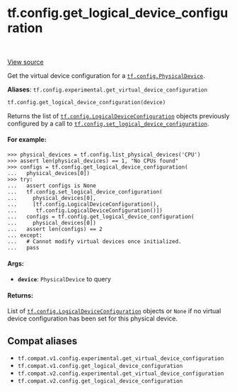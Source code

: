 <div itemscope itemtype="http://developers.google.com/ReferenceObject">
<meta itemprop="name" content="tf.config.get_logical_device_configuration" />
<meta itemprop="path" content="Stable" />
</div>

# tf.config.get_logical_device_configuration

<!-- Insert buttons and diff -->

<table class="tfo-notebook-buttons tfo-api" align="left">
</table>

<a target="_blank" href="/code/stable/tensorflow/python/framework/config.py">View source</a>



Get the virtual device configuration for a <a href="../../tf/config/PhysicalDevice.md"><code>tf.config.PhysicalDevice</code></a>.

**Aliases**: `tf.config.experimental.get_virtual_device_configuration`

``` python
tf.config.get_logical_device_configuration(device)
```



<!-- Placeholder for "Used in" -->

Returns the list of <a href="../../tf/config/LogicalDeviceConfiguration.md"><code>tf.config.LogicalDeviceConfiguration</code></a>
objects previously configured by a call to
<a href="../../tf/config/set_logical_device_configuration.md"><code>tf.config.set_logical_device_configuration</code></a>.

#### For example:



```
>>> physical_devices = tf.config.list_physical_devices('CPU')
>>> assert len(physical_devices) == 1, "No CPUs found"
>>> configs = tf.config.get_logical_device_configuration(
...   physical_devices[0])
>>> try:
...   assert configs is None
...   tf.config.set_logical_device_configuration(
...     physical_devices[0],
...     [tf.config.LogicalDeviceConfiguration(),
...      tf.config.LogicalDeviceConfiguration()])
...   configs = tf.config.get_logical_device_configuration(
...     physical_devices[0])
...   assert len(configs) == 2
... except:
...   # Cannot modify virtual devices once initialized.
...   pass
```

#### Args:


* <b>`device`</b>: `PhysicalDevice` to query


#### Returns:

List of <a href="../../tf/config/LogicalDeviceConfiguration.md"><code>tf.config.LogicalDeviceConfiguration</code></a> objects or
`None` if no virtual device configuration has been set for this physical
device.


## Compat aliases

* `tf.compat.v1.config.experimental.get_virtual_device_configuration`
* `tf.compat.v1.config.get_logical_device_configuration`
* `tf.compat.v2.config.experimental.get_virtual_device_configuration`
* `tf.compat.v2.config.get_logical_device_configuration`

